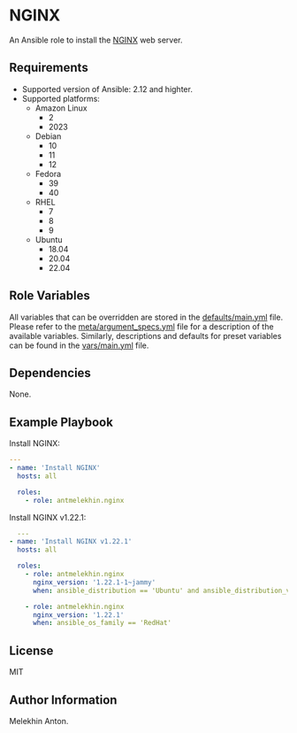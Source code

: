 NGINX
=====

An Ansible role to install the [NGINX](https://www.nginx.com/) web server.

Requirements
------------

- Supported version of Ansible: 2.12 and highter.
- Supported platforms:
  - Amazon Linux
    - 2
    - 2023
  - Debian
    - 10
    - 11
    - 12
  - Fedora
    - 39
    - 40
  - RHEL
    - 7
    - 8
    - 9
  - Ubuntu
    - 18.04
    - 20.04
    - 22.04

Role Variables
--------------

All variables that can be overridden are stored in the [defaults/main.yml](defaults/main.yml) file.
Please refer to the [meta/argument_specs.yml](meta/argument_specs.yml) file for a description of the available variables.
Similarly, descriptions and defaults for preset variables can be found in the [vars/main.yml](vars/main.yml) file.

Dependencies
------------

None.

Example Playbook
----------------

Install NGINX:

```yaml
---
- name: 'Install NGINX'
  hosts: all

  roles:
    - role: antmelekhin.nginx
```

Install NGINX v1.22.1:

```yaml
  ---
- name: 'Install NGINX v1.22.1'
  hosts: all

  roles:
    - role: antmelekhin.nginx
      nginx_version: '1.22.1-1~jammy'
      when: ansible_distribution == 'Ubuntu' and ansible_distribution_version is version('22.04', '=')

    - role: antmelekhin.nginx
      nginx_version: '1.22.1'
      when: ansible_os_family == 'RedHat'
```

License
-------

MIT

Author Information
------------------

Melekhin Anton.
